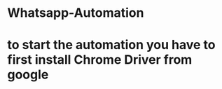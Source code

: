 # Whatsapp-Automation
# to start the automation you have to first install Chrome Driver from google
